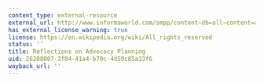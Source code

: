 ```yaml
---
content_type: external-resource
external_url: http://www.informaworld.com/smpp/content~db=all~content=a787397896~frm=abslink
has_external_license_warning: true
license: https://en.wikipedia.org/wiki/All_rights_reserved
status: ''
title: Reflections on Advocacy Planning
uid: 26288007-3f84-41a4-b70c-4d59c05a33f6
wayback_url: ''
---
```

